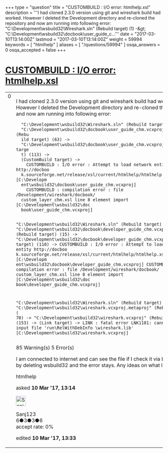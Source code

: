 +++
type = "question"
title = "CUSTOMBUILD : I/O error: htmlhelp.xsl"
description = '''I had cloned 2.3.0 version using git and wireshark build had worked.  However I deleted the Development directory and re-cloned the repository and now am running into following error:  &quot;C:&#92;Development&#92;wsbuild32&#92;Wireshark.sln&quot; (Rebuild target) (1) -&amp;gt;  &quot;C:&#92;Development&#92;wsbuild32&#92;docbook&#92;user_guide_c...'''
date = "2017-03-10T13:14:00Z"
lastmod = "2017-03-10T13:14:00Z"
weight = 59994
keywords = [ "htmlhelp" ]
aliases = [ "/questions/59994" ]
osqa_answers = 0
osqa_accepted = false
+++

<div class="headNormal">

# [CUSTOMBUILD : I/O error: htmlhelp.xsl](/questions/59994/custombuild-io-error-htmlhelpxsl)

</div>

<div id="main-body">

<div id="askform">

<table id="question-table" style="width:100%;"><colgroup><col style="width: 50%" /><col style="width: 50%" /></colgroup><tbody><tr class="odd"><td style="width: 30px; vertical-align: top"><div class="vote-buttons"><span id="post-59994-upvote" class="ajax-command post-vote up" rel="nofollow" title="I like this post (click again to cancel)"> </span><div id="post-59994-score" class="post-score" title="current number of votes">0</div><span id="post-59994-downvote" class="ajax-command post-vote down" rel="nofollow" title="I dont like this post (click again to cancel)"> </span> <span id="favorite-mark" class="ajax-command favorite-mark" rel="nofollow" title="mark/unmark this question as favorite (click again to cancel)"> </span><div id="favorite-count" class="favorite-count"></div></div></td><td><div id="item-right"><div class="question-body"><p>I had cloned 2.3.0 version using git and wireshark build had worked. However I deleted the Development directory and re-cloned the repository and now am running into following error:</p><pre><code>  &quot;C:\Development\wsbuild32\Wireshark.sln&quot; (Rebuild target) (1) -&gt;
  &quot;C:\Development\wsbuild32\docbook\user_guide_chm.vcxproj.metaproj&quot; (Rebu
  ild target) (63) -&gt;
  &quot;C:\Development\wsbuild32\docbook\user_guide_chm.vcxproj&quot; (Rebuild targe
  t) (113) -&gt;
  (CustomBuild target) -&gt;
    CUSTOMBUILD : I/O error : Attempt to load network entity http://docboo
  k.sourceforge.net/release/xsl/current/htmlhelp/htmlhelp.xsl [C:\Developm
  ent\wsbuild32\docbook\user_guide_chm.vcxproj]
    CUSTOMBUILD : compilation error : file /Development/wireshark/docbook/
  custom_layer_chm.xsl line 8 element import [C:\Development\wsbuild32\doc
  book\user_guide_chm.vcxproj]

  &quot;C:\Development\wsbuild32\Wireshark.sln&quot; (Rebuild target) (1) -&gt;
  &quot;C:\Development\wsbuild32\docbook\developer_guide_chm.vcxproj.metaproj&quot;
  (Rebuild target) (15) -&gt;
  &quot;C:\Development\wsbuild32\docbook\developer_guide_chm.vcxproj&quot; (Rebuild
  target) (110) -&gt;
    CUSTOMBUILD : I/O error : Attempt to load network entity http://docboo
  k.sourceforge.net/release/xsl/current/htmlhelp/htmlhelp.xsl [C:\Developm
  ent\wsbuild32\docbook\developer_guide_chm.vcxproj]
    CUSTOMBUILD : compilation error : file /Development/wireshark/docbook/
  custom_layer_chm.xsl line 8 element import [C:\Development\wsbuild32\doc
  book\developer_guide_chm.vcxproj]

  &quot;C:\Development\wsbuild32\Wireshark.sln&quot; (Rebuild target) (1) -&gt;
  &quot;C:\Development\wsbuild32\wireshark.vcxproj.metaproj&quot; (Rebuild target) (
  70) -&gt;
  &quot;C:\Development\wsbuild32\wireshark.vcxproj&quot; (Rebuild target) (153) -&gt;
  (Link target) -&gt;
    LINK : fatal error LNK1181: cannot open input file &#39;run\RelWithDebInfo
  \wireshark.lib&#39; [C:\Development\wsbuild32\wireshark.vcxproj]</code></pre><p>85 Warning(s) 5 Error(s)</p><p>I am connected to internet and can see the file if I check it via browser. I tried by deleting wsbuild32 and the error stays. Any ideas on what I am missing?</p></div><div id="question-tags" class="tags-container tags"><span class="post-tag tag-link-htmlhelp" rel="tag" title="see questions tagged &#39;htmlhelp&#39;">htmlhelp</span></div><div id="question-controls" class="post-controls"></div><div class="post-update-info-container"><div class="post-update-info post-update-info-user"><p>asked <strong>10 Mar '17, 13:14</strong></p><img src="https://secure.gravatar.com/avatar/f9240775213c2976f22cafb258a453dd?s=32&amp;d=identicon&amp;r=g" class="gravatar" width="32" height="32" alt="Sanj123&#39;s gravatar image" /><p><span>Sanj123</span><br />
<span class="score" title="6 reputation points">6</span><span title="3 badges"><span class="badge1">●</span><span class="badgecount">3</span></span><span title="3 badges"><span class="silver">●</span><span class="badgecount">3</span></span><span title="6 badges"><span class="bronze">●</span><span class="badgecount">6</span></span><br />
<span class="accept_rate" title="Rate of the user&#39;s accepted answers">accept rate:</span> <span title="Sanj123 has no accepted answers">0%</span></p></div><div class="post-update-info post-update-info-edited"><p><span> edited <strong>10 Mar '17, 13:33</strong> </span></p></div></div><div id="comments-container-59994" class="comments-container"></div><div id="comment-tools-59994" class="comment-tools"></div><div class="clear"></div><div id="comment-59994-form-container" class="comment-form-container"></div><div class="clear"></div></div></td></tr></tbody></table>

</div>

</div>


